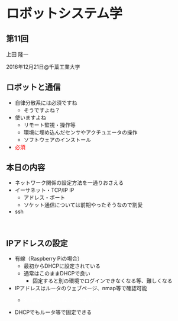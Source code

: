 <h2></h2>
<h1 style="font-size: 250%;">ロボットシステム学</h1>
<h2>第11回</h2>
上田 隆一

2016年12月21日\@千葉工業大学

<!--nextpage-->
<h2>ロボットと通信</h2>
<ul>
 	<li>自律分散系には必須ですね
<ul>
 	<li>そうですよね？</li>
</ul>
</li>
 	<li>使いますよね
<ul>
 	<li>リモート監視・操作等</li>
 	<li>環境に埋め込んだセンサやアクチュエータの操作</li>
 	<li>ソフトウェアのインストール</li>
</ul>
</li>
 	<li><span style="color: #ff0000;">必須 </span></li>
</ul>
<!--nextpage-->
<h2>本日の内容</h2>
<ul>
 	<li>ネットワーク関係の設定方法を一通りおさえる</li>
 	<li>イーサネット・TCP/IP IP
<ul>
 	<li>アドレス・ポート</li>
 	<li>ソケット通信については前期やったそうなので割愛</li>
</ul>
</li>
 	<li>ssh</li>
</ul>
&nbsp;

<!--nextpage-->
<h2>IPアドレスの設定</h2>
<ul>
 	<li>有線（Raspberry Piの場合）
<ul>
 	<li>最初からDHCPに設定されている</li>
 	<li>通常はこのままDHCPで良い
<ul>
 	<li>固定すると別の環境でログインできなくなる等、難しくなる</li>
</ul>
</li>
</ul>
</li>
 	<li>IPアドレスはルータのウェブページ、nmap等で確認可能
<ul>
 	<li>
<pre><span style="color: #ffffff;">$ nmap -sP 192.168.2.0/24</span></pre>
</li>
</ul>
</li>
 	<li>DHCPでもルータ等で固定できる</li>
</ul>
